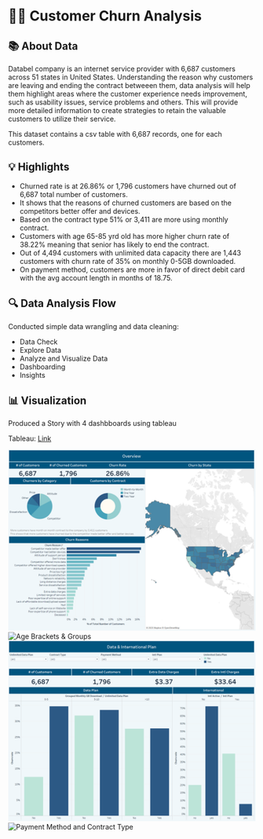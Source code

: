 # 🧑‍💻 Customer Churn Analysis

## 📚 About Data

Databel company is an internet service provider with 6,687 customers across 51 states in United States. Understanding the reason why customers are leaving and ending the contract betweeen them, data analysis will help them highlight areas where the customer experience needs improvement, such as usability issues, service problems and others. This will provide more detailed information to create strategies to retain the valuable customers to utilize their service.

This dataset contains a csv table with 6,687 records, one for each customers.


## 💡 Highlights

- Churned rate is at 26.86% or 1,796 customers have churned out of 6,687 total number of customers.
- It shows that the reasons of churned customers are based on the competitors better offer and devices.
- Based on the contract type 51% or 3,411 are more using monthly contract.
- Customers with age 65-85 yrd old has more higher churn rate of 38.22% meaning that senior has likely to end the contract.
- Out of 4,494 customers with unlimited data capacity there are 1,443 customers with churn rate of 35% on monthly 0-5GB downloaded.
- On payment method, customers are more in favor of direct debit card with the avg account length in months of 18.75.


## 🔍️ Data Analysis Flow 

Conducted simple data wrangling and data cleaning:
- Data Check
- Explore Data
- Analyze and Visualize Data
- Dashboarding
- Insights


## 📊 Visualization

Produced a Story with 4 dashbboards using tableau

Tableau: [Link](https://public.tableau.com/app/profile/norizza.cruz1812/viz/CustomerChurnAnalysis_17422855016420/ChurnAnalysis)

![Overview](https://github.com/norizzacruz/Customer/blob/main/Overview.png?raw=true)
![Age Brackets & Groups](https://github.com/norizzacruz/Customer-Churn-Analysis/blob/main/Age%20Brackets%20&%20Groups.png?raw=true)
![Data International Plan](https://github.com/norizzacruz/Customer/blob/main/Data%20and%20International%20Plan.png?raw=true)
![Payment Method and Contract Type](https://github.com/user-attachments/assets/9310a98f-5750-47f3-93d4-02e9f1296e1a)





